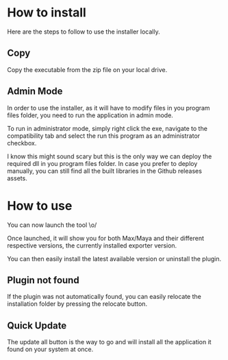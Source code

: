 # How to install
Here are the steps to follow to use the installer locally.

## Copy
Copy the executable from the zip file on your local drive.

## Admin Mode
In order to use the installer, as it will have to modify files in you program files folder, you need to run the application in admin mode.

To run in administrator mode, simply right click the exe, navigate to the compatibility tab and select the run this program as an administrator checkbox.

I know this might sound scary but this is the only way we can deploy the required dll in you program files folder. In case you prefer to deploy manually, you can still find all the built libraries in the Github releases assets.

# How to use
You can now launch the tool \o/

Once launched, it will show you for both Max/Maya and their different respective versions, the currently installed exporter version.

You can then easily install the latest available version or uninstall the plugin.

## Plugin not found
If the plugin was not automatically found, you can easily relocate the installation folder by pressing the relocate button.

## Quick Update
The update all button is the way to go and will install all the application it found on your system at once.
